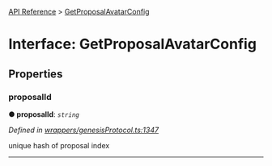 [API Reference](../README.md) > [GetProposalAvatarConfig](../interfaces/GetProposalAvatarConfig.md)



# Interface: GetProposalAvatarConfig


## Properties
<a id="proposalId"></a>

###  proposalId

**●  proposalId**:  *`string`* 

*Defined in [wrappers/genesisProtocol.ts:1347](https://github.com/daostack/arc.js/blob/42de6847/lib/wrappers/genesisProtocol.ts#L1347)*



unique hash of proposal index




___


